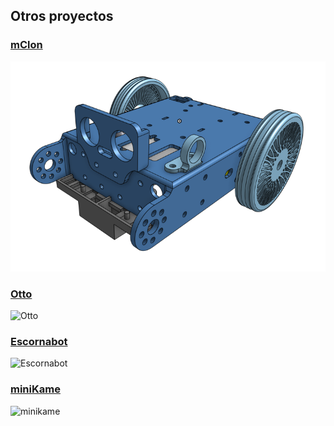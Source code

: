 ## Otros proyectos

### [mClon](./mClon.md)

![mClon](./images/mClon-3D.png)

### [Otto](http://www.ottodiy.com/)

![Otto](https://www.sensorae.com/2970-large_default/robot-otto-kit-montaje-arduino-robotica.jpg)

### [Escornabot](http://escornabot.com/web/es)

![Escornabot](https://www.micro-log.com/5358-large_default/escornabot.jpg)

### [miniKame](https://github.com/JavierIH/miniKame)


![minikame](https://k62.kn3.net/taringa/F/7/9/B/3/1/49F.gif)
